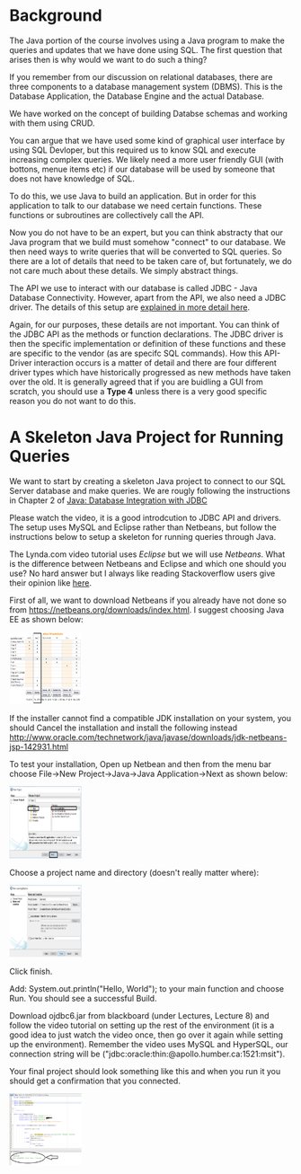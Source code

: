 
# Background

The Java portion of the course involves using a Java program to make the queries and updates that we have done using SQL.  The first question that arises then is why would we want to do such a thing? 

If you remember from our discussion on relational databases, there are three components to a database management system (DBMS).  This is the Database Application, the Database Engine and the actual Database.  

We have worked on the concept of  building Databse schemas and working with them using CRUD.

You can argue that we have used some kind of graphical user interface by using SQL Devloper, but this required us to know SQL and execute increasing complex queries.  We likely need a more user friendly GUI (with bottons, menue items etc) if our database will be used by someone that does not have knowledge of SQL.

To do this, we use Java to build an application.  But in order for this application to talk to our database we need certain functions.  These functions or subroutines are collectively call the API.  

Now you do not have to be an expert, but you can think abstracty that our Java program that we build must somehow "connect" to our database.  We then need ways to write queries that will be converted to SQL queries.  So there are a lot of details that need to be taken care of, but fortunately, we do not care much about these details.  We simply abstract things.

The API we use to interact with our database is called JDBC - Java Database Connectivity.  However, apart from the API, we also need a JDBC driver.  The details of this setup are <a href="http://www.tutorialspoint.com/jdbc/jdbc-driver-types.htm">explained in more detail here</a>.

Again, for our purposes, these details are not important.  You can think of the JDBC API as the methods or function declarations.  The JDBC driver is then the specific implementation or definition of these functions and these are specific to the vendor (as are specifc SQL commands).  How this API-Driver interaction occurs is a matter of detail and there are four different driver types which have historically progressed as new methods have taken over the old.  It is generally agreed that if you are buidling a GUI from scratch, you should use a <b>Type 4</b> unless there is a very good specific reason you do not want to do this.

# A Skeleton Java Project for Running Queries

We want to start by creating a skeleton Java project to connect to our SQL Server database and make queries.  We are rougly following the instructions in Chapter 2 of <a href="https://www.lynda.com/Java-tutorials/What-JDBC/110284/117302-4.html">Java: Database Integration with JDBC</a> 

Please watch the video, it is a good introdcution to JDBC API and drivers.  The setup uses MySQL and Eclipse rather than Netbeans, but follow the instructions below to setup a skeleton for running queries through Java.

The Lynda.com video tutorial uses <i>Eclipse</i> but we will use <i>Netbeans</i>.  What is the difference between Netbeans and Eclipse and which one should you use?  No hard answer but I always like reading Stackoverflow users give their opinion like <a href="https://stackoverflow.com/questions/330027/what-is-the-difference-between-eclipse-and-netbeans-if-i-want-to-use-only-the-ja"> here</a>.

First of all, we want to download Netbeans if you already have not done so from https://netbeans.org/downloads/index.html.  I suggest choosing Java EE as shown below:

<img src="NetbeanDownload.png" alt="Netbeans Download" style="width:128px;height:128px;">


If the installer cannot find a compatible JDK installation on your system, you should Cancel the installation and install the following instead http://www.oracle.com/technetwork/java/javase/downloads/jdk-netbeans-jsp-142931.html

To test your installation, Open up Netbean and then from the menu bar choose File->New Project->Java->Java Application->Next as shown below:

<img src="javaProject1.png" alt="New Java Project" style="width:128px;height:128px;">

Choose a project name and directory (doesn't really matter where):

<img src="javaProject2.png" alt="New Java Project" style="width:128px;height:128px;">

Click finish.

Add: System.out.println("Hello, World"); to your main function and choose Run.  You should see a successful Build.

Download ojdbc6.jar from blackboard (under Lectures, Lecture 8) and follow the video tutorial on setting up the rest of the environment (it is a good idea to just watch the video once, then go over it again while setting up the environment).  Remember the video uses MySQL and HyperSQL, our connection string will be ("jdbc:oracle:thin:@apollo.humber.ca:1521:msit").

Your final project should look something like this and when you run it you should get a confirmation that you connected.

<img src="conection.png" alt="Java project with connection to SQL Server" style="width:128px;height:128px;">
